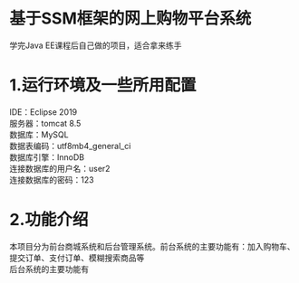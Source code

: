 # 基于SSM框架的网上购物平台系统
学完Java EE课程后自己做的项目，适合拿来练手

# 1.运行环境及一些所用配置
  IDE：Eclipse 2019  
  服务器：tomcat 8.5  
  数据库：MySQL  
  数据表编码：utf8mb4_general_ci  
  数据库引擎：InnoDB  
  连接数据库的用户名：user2   
  连接数据库的密码：123  
# 2.功能介绍  
  本项目分为前台商城系统和后台管理系统。前台系统的主要功能有：加入购物车、提交订单、支付订单、模糊搜索商品等  
  后台系统的主要功能有
  
  
